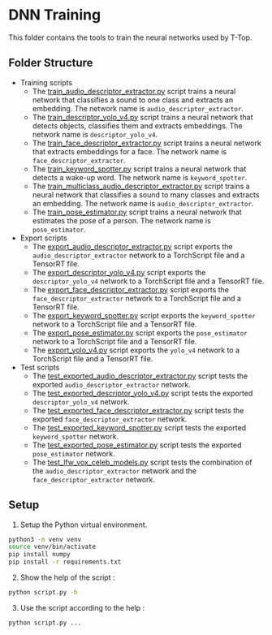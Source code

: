 # DNN Training
This folder contains the tools to train the neural networks used by T-Top.

## Folder Structure
- Training scripts
    - The [train_audio_descriptor_extractor.py](train_audio_descriptor_extractor.py) script trains a neural network that classifies a sound to one class and extracts an embedding. The network name is `audio_descriptor_extractor`.
    - The [train_descriptor_yolo_v4.py](train_descriptor_yolo_v4.py) script trains a neural network that detects objects, classifies them and extracts embeddings. The network name is `descriptor_yolo_v4`.
    - The [train_face_descriptor_extractor.py](train_face_descriptor_extractor.py) script trains a neural network that extracts embeddings for a face. The network name is `face_descriptor_extractor`.
    - The [train_keyword_spotter.py](train_keyword_spotter.py) script trains a neural network that detects a wake-up word. The network name is `keyword_spotter`.
    - The [train_multiclass_audio_descriptor_extractor.py](train_multiclass_audio_descriptor_extractor.py) script trains a neural network that classifies a sound to many classes and extracts an embedding. The network name is `audio_descriptor_extractor`.
    - The [train_pose_estimator.py](train_pose_estimator.py) script trains a neural network that estimates the pose of a person. The network name is `pose_estimator`.
- Export scripts
    - The [export_audio_descriptor_extractor.py](export_audio_descriptor_extractor.py) script exports the `audio_descriptor_extractor` network to a TorchScript file and a TensorRT file.
    - The [export_descriptor_yolo_v4.py](export_descriptor_yolo_v4.py) script exports the `descriptor_yolo_v4` network to a TorchScript file and a TensorRT file.
    - The [export_face_descriptor_extractor.py](export_face_descriptor_extractor.py) script exports the `face_descriptor_extractor` network to a TorchScript file and a TensorRT file.
    - The [export_keyword_spotter.py](export_keyword_spotter.py) script exports the `keyword_spotter` network to a TorchScript file and a TensorRT file.
    - The [export_pose_estimator.py](export_pose_estimator.py) script exports the `pose_estimator` network to a TorchScript file and a TensorRT file.
    - The [export_yolo_v4.py](export_yolo_v4.py) script exports the `yolo_v4` network to a TorchScript file and a TensorRT file.
- Test scripts
    - The [test_exported_audio_descriptor_extractor.py](test_exported_audio_descriptor_extractor.py) script tests the exported `audio_descriptor_extractor` network.
    - The [test_exported_descriptor_yolo_v4.py](test_exported_descriptor_yolo_v4.py) script tests the exported `descriptor_yolo_v4` network.
    - The [test_exported_face_descriptor_extractor.py](test_exported_face_descriptor_extractor.py) script tests the exported `face_descriptor_extractor` network.
    - The [test_exported_keyword_spotter.py](test_exported_keyword_spotter.py) script tests the exported `keyword_spotter` network.
    - The [test_exported_pose_estimator.py](test_exported_pose_estimator.py) script tests the exported `pose_estimator` network.
    - The [test_lfw_vox_celeb_models.py](test_lfw_vox_celeb_models.py) script tests the combination of the `audio_descriptor_extractor` network and the `face_descriptor_extractor` network.

## Setup

1. Setup the Python virtual environment.
```bash
python3 -m venv venv
source venv/bin/activate
pip install numpy
pip install -r requirements.txt
```

2. Show the help of the script :
```bash
python script.py -h
```

3. Use the script according to the help :
```bash
python script.py ...
```
